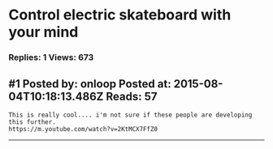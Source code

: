 # Control electric skateboard with your mind

### Replies: 1 Views: 673

## \#1 Posted by: onloop Posted at: 2015-08-04T10:18:13.486Z Reads: 57

```
This is really cool.... i'm not sure if these people are developing this further.
https://m.youtube.com/watch?v=2KtMCX7FfZ0
```

---
